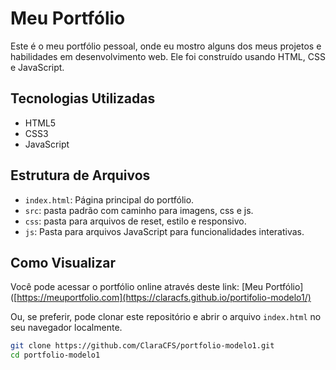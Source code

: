 # Meu Portfólio

Este é o meu portfólio pessoal, onde eu mostro alguns dos meus projetos e habilidades em desenvolvimento web. Ele foi construído usando HTML, CSS e JavaScript.

## Tecnologias Utilizadas

- HTML5
- CSS3
- JavaScript

## Estrutura de Arquivos

- `index.html`: Página principal do portfólio.
- `src`: pasta padrão com caminho para imagens, css e js.
- `css`: pasta para arquivos de reset, estilo e responsivo.
- `js`: Pasta para arquivos JavaScript para funcionalidades interativas.

## Como Visualizar

Você pode acessar o portfólio online através deste link: [Meu Portfólio]([https://meuportfolio.com](https://claracfs.github.io/portifolio-modelo1/)

Ou, se preferir, pode clonar este repositório e abrir o arquivo `index.html` no seu navegador localmente.

```bash
git clone https://github.com/ClaraCFS/portfolio-modelo1.git
cd portfolio-modelo1
